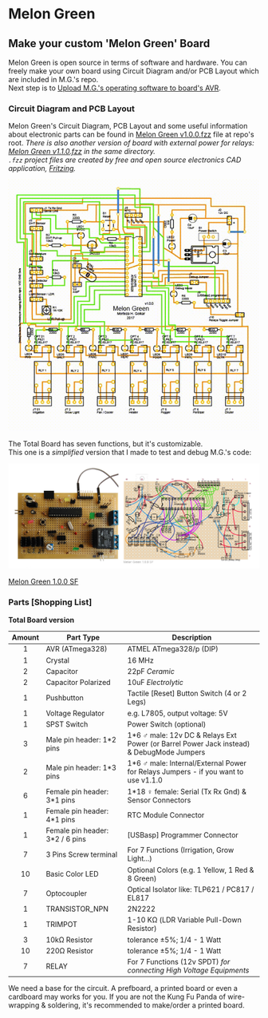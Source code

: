 # Melon Green
## Make your custom 'Melon Green' Board

Melon Green is open source in terms of software and hardware. You can freely make your own board using Circuit Diagram and/or PCB Layout which are included in M.G.'s repo.  
Next step is to [Upload M.G.'s operating software to board's AVR](2_Upload_Melon_Green_to_AVR.md).

### Circuit Diagram and PCB Layout
Melon Green's Circuit Diagram, PCB Layout and some useful information about electronic parts can be found in [Melon Green v1.0.0.fzz](../Melon_Green_v1.0.0.fzz) file at repo's root. *There is also another version of board with external power for relays: [Melon Green v1.1.0.fzz](../Melon_Green_v1.1.0.fzz) in the same directory.*  
*`.fzz` project files are created by free and open source electronics CAD application, [Fritzing](http://fritzing.org).*

![](1_Melon_Green_Board_[DIY]/Melon_Green_1.0.0_Total_Board.gif)  

The Total Board has seven functions, but it's customizable.  
This one is a *simplified* version that I made to test and debug M.G.'s code:  

![](1_Melon_Green_Board_[DIY]/Customized_Selectable_Function_MG_Board.jpg)

[Melon Green 1.0.0 SF](Melon_Green_1.0.0_SF.svg)


### Parts \[Shopping List]
**Total Board version**  

| Amount | Part Type | Description |
|:------:|-----------|----------|
| 1 | AVR (ATmega328) | ATMEL ATmega328/p (DIP) |
| 1 | Crystal | 16 MHz |  
| 2 | Capacitor | 22pF *Ceramic* |
| 2 | Capacitor Polarized | 10uF *Electrolytic* |
| 1 | Pushbutton | Tactile \[Reset] Button Switch (4 or 2 Legs) |
| 1 | Voltage Regulator | e.g. L7805, output voltage: 5V |
| 1 | SPST Switch | Power Switch (optional) |
| 3 | Male pin header: 1*2 pins | 1*6  ♂ male: 12v DC & Relays Ext Power (or Barrel Power Jack instead) & DebugMode Jumpers |
| 2 | Male pin header: 1*3 pins | 1*6  ♂ male: Internal/External Power for Relays Jumpers - if you want to use v1.1.0 |
| 6 | Female pin header: 3*1 pins | 1*18 ♀ female: Serial (Tx Rx Gnd) & Sensor Connectors |
| 1 | Female pin header: 4*1 pins | RTC Module Connector |
| 1 | Female pin header: 3*2 / 6 pins | \[USBasp] Programmer Connector |
| 7 | 3 Pins Screw terminal | For 7 Functions (Irrigation, Grow Light...) |
| 10 | Basic Color LED | Optional Colors (e.g. 1 Yellow, 1 Red & 8 Green) |
| 7 | Optocoupler | Optical Isolator like: TLP621 / PC817 / EL817 |
| 1 | TRANSISTOR_NPN | 2N2222 |
| 1 | TRIMPOT | 1-10 KΩ (LDR Variable Pull-Down Resistor) |
| 3 | 10kΩ Resistor | tolerance ±5%; 1/4 - 1 Watt |
| 10 | 220Ω Resistor | tolerance ±5%; 1/4 - 1 Watt |
| 7 | RELAY | For 7 Functions (12v SPDT) *for connecting High Voltage Equipments* |  

We need a base for the circuit. A prefboard, a printed board or even a cardboard may works for you. If you are not the Kung Fu Panda of wire-wrapping & soldering, it's recommended to make/order a printed board.
